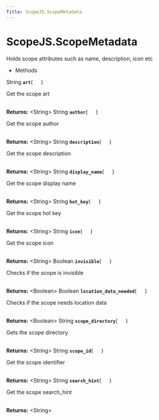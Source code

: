 ```yaml
---
Title: ScopeJS.ScopeMetadata
---
```


# ScopeJS.ScopeMetadata

<p>Holds scope attributes such as name, description, icon etc</p>
<ul>
<li>Methods</li>
</ul>
<div>
String <strong class="name"><code>art</code></strong>( <code>  </code> ) 
<br>
<p>Get the scope art</p>
<br><strong>Returns:</strong> &lt;String&gt; 
String <strong class="name"><code>author</code></strong>( <code>  </code> ) 
<br>
<p>Get the scope author</p>
<br><strong>Returns:</strong> &lt;String&gt; 
String <strong class="name"><code>description</code></strong>( <code>  </code> ) 
<br>
<p>Get the scope description</p>
<br><strong>Returns:</strong> &lt;String&gt; 
String <strong class="name"><code>display_name</code></strong>( <code>  </code> ) 
<br>
<p>Get the scope display name</p>
<br><strong>Returns:</strong> &lt;String&gt; 
String <strong class="name"><code>hot_key</code></strong>( <code>  </code> ) 
<br>
<p>Get the scope hot key</p>
<br><strong>Returns:</strong> &lt;String&gt; 
String <strong class="name"><code>icon</code></strong>( <code>  </code> ) 
<br>
<p>Get the scope icon</p>
<br><strong>Returns:</strong> &lt;String&gt; 
Boolean <strong class="name"><code>invisible</code></strong>( <code>  </code> ) 
<br>
<p>Checks if the scope is invisible</p>
<br><strong>Returns:</strong> &lt;Boolean&gt; 
Boolean <strong class="name"><code>location_data_needed</code></strong>( <code>  </code> ) 
<br>
<p>Checks if the scope needs location data</p>
<br><strong>Returns:</strong> &lt;Boolean&gt; 
String <strong class="name"><code>scope_directory</code></strong>( <code>  </code> ) 
<br>
<p>Gets the scope directory</p>
<br><strong>Returns:</strong> &lt;String&gt; 
String <strong class="name"><code>scope_id</code></strong>( <code>  </code> ) 
<br>
<p>Get the scope identifier</p>
<br><strong>Returns:</strong> &lt;String&gt; 
String <strong class="name"><code>search_hint</code></strong>( <code>  </code> ) 
<br>
<p>Get the scope search_hint</p>
<br><strong>Returns:</strong> &lt;String&gt; 
